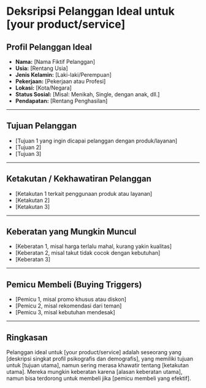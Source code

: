 # Deksripsi Pelanggan Ideal untuk [your product/service]

## Profil Pelanggan Ideal
- **Nama:** [Nama Fiktif Pelanggan]
- **Usia:** [Rentang Usia]
- **Jenis Kelamin:** [Laki-laki/Perempuan]
- **Pekerjaan:** [Pekerjaan atau Profesi]
- **Lokasi:** [Kota/Negara]
- **Status Sosial:** [Misal: Menikah, Single, dengan anak, dll.]
- **Pendapatan:** [Rentang Penghasilan]

---

## Tujuan Pelanggan
- [Tujuan 1 yang ingin dicapai pelanggan dengan produk/layanan]
- [Tujuan 2]
- [Tujuan 3]

---

## Ketakutan / Kekhawatiran Pelanggan
- [Ketakutan 1 terkait penggunaan produk atau layanan]
- [Ketakutan 2]
- [Ketakutan 3]

---

## Keberatan yang Mungkin Muncul
- [Keberatan 1, misal harga terlalu mahal, kurang yakin kualitas]
- [Keberatan 2, misal takut tidak cocok dengan kebutuhan]
- [Keberatan 3]

---

## Pemicu Membeli (Buying Triggers)
- [Pemicu 1, misal promo khusus atau diskon]
- [Pemicu 2, misal rekomendasi dari teman]
- [Pemicu 3, misal kebutuhan mendesak]

---

## Ringkasan
Pelanggan ideal untuk [your product/service] adalah seseorang yang [deskripsi singkat profil psikografis dan demografis], yang memiliki tujuan untuk [tujuan utama], namun sering merasa khawatir tentang [ketakutan utama]. Mereka mungkin keberatan karena [alasan keberatan utama], namun bisa terdorong untuk membeli jika [pemicu membeli yang efektif].
